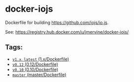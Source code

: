 docker-iojs
===========

Dockerfile for building https://github.com/iojs/io.js.

See: https://registry.hub.docker.com/u/jmervine/docker-iojs/

Tags:
-----

* [`v1.x`, `latest` (1.x/Dockerfile)](https://github.com/jmervine/docker-iojs/blob/v1.x/Dockerfile)
* [`v0.12` (0.12/Dockerfile)](https://github.com/jmervine/docker-iojs/blob/v0.12/Dockerfile)
* [`v0.10` (0.10/Dockerfile)](https://github.com/jmervine/docker-iojs/blob/v0.10/Dockerfile)
* [`master` (master/Dockerfile)](https://github.com/jmervine/docker-iojs/blob/master/Dockerfile)

